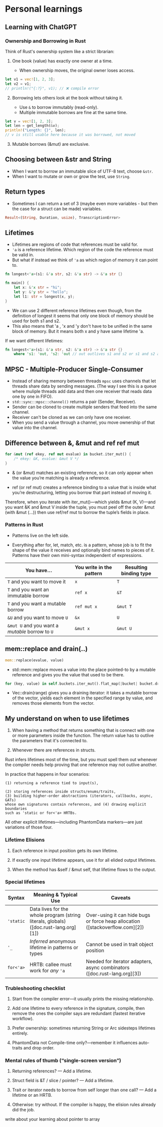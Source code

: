 # Personal learnings

## Learning with ChatGPT

### Ownership and Borrowing in Rust

Think of Rust's ownership system like a strict librarian:

1. One book (value) has exactly one owner at a time.

    - When ownership moves, the original owner loses access.

```rust
let v1 = vec![1, 2, 3];
let v2 = v1;
// println!("{:?}", v1); // ❌ compile error
```

2. Borrowing lets others look at the book without taking it.

    - Use `&` to borrow immutably (read-only).
    - Multiple immutable borrows are fine at the same time.

```rust
let v = vec![1, 2, 3];
let len = get_length(&v);
println!("Length: {}", len);
// v is still usable here because it was borrowed, not moved
```

3. Mutable borrows (&mut) are exclusive.

## Choosing between &str and String

- When I want to borrow an immutable slice of UTF-8 text, choose `&str`.
- When I want to mutate or own or grow the test, use `String`.

## Return types

- Sometimes I can return a set of 3 (maybe even more variables - but then the
case for a struct can be made) variables.

```rust
Result<(String, Duration, usize), TranscriptionError>
```

## Lifetimes

- Lifetimes are regions of code that references must be valid for.
- `'a` is a reference lifetime. Which region of the code the reference must be
valid in. 
- But what if instead we think of `'a` as which region of memory it can
point to.

```rust
fn longest<'a>(s1: &'a str, s2: &'a str) -> &'a str {}

fn main() {
    let x: &'x str = "hi";
    let y: &'y str = "hello";
    let l1: str = longest(x, y);
}
```

- We can use 2 different reference lifetimes even though, from the definition of
longest it seems that only one block of memory should be used for both s1 and s2.
- This also means that 'a , 'x and 'y don't have to be unified in the same block
of memory. But it means both x and y have same lifetime 'a.

If we want different lifetimes:

```rust
fn longest<'a>(s1: &'a str, s2: &'a str) -> &'a str {}
    where 's1: 'out, 's2: 'out // out outlives s1 and s2 or s1 and s2 are a subset of out
```

## MPSC - Multiple-Producer Single-Consumer

- Instead of sharing memory between threads `mpsc` uses channels that let threads
share data by sending messages. (The way I see this is a queue where muliple 
threads add data and then one receiver that reads data one by one in FIFO).
- `std::sync::mpsc::channel()` returns a pair (Sender, Receiver).
- Sender can be cloned to create multiple senders that feed into the same channel.
- Receiver can't be cloned as we can only have one receiver.
- When you send a value through a channel, you move ownership of that value into 
the channel. 

## Difference between &, &mut and ref ref mut

```rust
for &mut (ref ekey, ref mut evalue) in bucket.iter_mut() {
    /* ekey: &K, evalue: &mut V */
}
```

- & (or &mut) matches an existing reference, so it can only appear when the value 
you’re matching is already a reference.

- ref (or ref mut) creates a reference binding to a value that is inside what 
you’re destructuring, letting you borrow that part instead of moving it.

Therefore, when you iterate with iter_mut()—which yields &mut (K, V)—and you 
want &K and &mut V inside the tuple, you must peel off the outer &mut 
(with &mut (…)) then use ref/ref mut to borrow the tuple’s fields in place.

### Patterns in Rust

- Patterns live on the left side.

- Everything after for, let, match, etc. is a pattern, whose job is to fit the 
shape of the value it receives and optionally bind names to pieces of it. 
Patterns have their own mini-syntax independent of expressions.

| You have…                                       | You write in the pattern | Resulting binding type |
| ----------------------------------------------- | ------------------------ | ---------------------- |
| `T` and you want to move it                     | `x`                      | `T`                    |
| `T` and you want an immutable borrow            | `ref x`                  | `&T`                   |
| `T` and you want a mutable borrow               | `ref mut x`              | `&mut T`               |
| `&U` and you want to move `U`                   | `&x`                     | `U`                    |
| `&mut U` and you want a *mutable* borrow to `U` | `&mut x`                 | `&mut U`               |


## mem::replace and drain(..)

```rust
mem::replace(evalue, value)
```

- std::mem::replace moves a value into the place pointed-to by a mutable 
reference and gives you the value that used to be there. 

```rust
for (key, value) in self.buckets.iter_mut().flat_map(|bucket| bucket.drain(..))
```

- Vec::drain(range) gives you a draining iterator: it takes a mutable borrow of 
the vector, yields each element in the specified range by value, and removes 
those elements from the vector.

## My understand on when to use lifetimes

1. When having a method that returns something that is connect with one or more
parameters inside the function. The return value has to outlive the parameters
that it's connected to.

2. Whenever there are references in structs.

Rust infers lifetimes most of the time, but you must spell them out whenever the 
compiler needs help proving that one reference may not outlive another. 

In practice that happens in four scenarios: 

    (1) returning a reference tied to input(s), 
    
    (2) storing references inside structs/enums/traits, 
    (3) building higher-order abstractions (iterators, callbacks, async, GATs) 
    whose own signatures contain references, and (4) drawing explicit boundaries 
    such as 'static or for<'a> HRTBs. 

All other explicit lifetimes—including PhantomData markers—are just variations 
of those four.

### Lifetime Elisions

1. Each reference in input position gets its own lifetime.

2. If exactly one input lifetime appears, use it for all elided output lifetimes.

3. When the method has &self / &mut self, that lifetime flows to the output.

### Special lifetimes

| Syntax    | Meaning & Typical Use                                                                | Caveats                                                                       |
| --------- | ------------------------------------------------------------------------------------ | ----------------------------------------------------------------------------- |
| `'static` | Data lives for the whole program (string literals, globals) ([doc.rust-lang.org][1]) | Over-using it can hide bugs or force heap allocation ([stackoverflow.com][2]) |
| `'_`      | *Inferred* anonymous lifetime in patterns or types                                   | Cannot be used in trait object position                                       |
| `for<'a>` | HRTB: callee must work for *any* `'a`                                                | Needed for iterator adapters, async combinators ([doc.rust-lang.org][3])      |

### Trubleshooting checklist

1. Start from the compiler error—it usually prints the missing relationship.

2. Add one lifetime to every reference in the signature, compile, then remove the ones the compiler says are redundant (fastest iterative workflow).

3. Prefer ownership: sometimes returning String or Arc<T> sidesteps lifetimes entirely.

4. PhantomData not Compile-time only?—remember it influences auto-traits and drop order.

### Mental rules of thumb (“single-screen version”)

1. Returning references? — Add a lifetime.

2. Struct field is &T / slice / pointer? — Add a lifetime.

3. Trait or iterator needs to borrow from self longer than one call? — Add a lifetime or an HRTB.

4. Otherwise: try without. If the compiler is happy, the elision rules already did the job.

write about your learning about pointer to array
